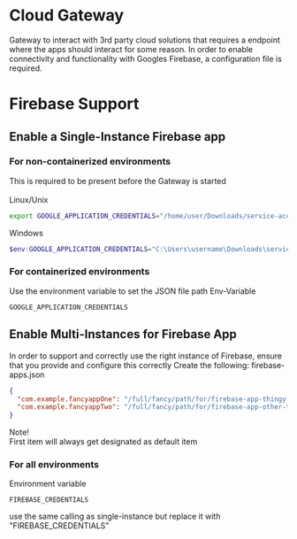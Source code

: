 # Cloud Gateway
Gateway to interact with 3rd party cloud solutions that requires a endpoint where the apps should interact for some reason.
In order to enable connectivity and functionality with Googles Firebase, a configuration file is required.

# Firebase Support
## Enable a Single-Instance Firebase app
### For non-containerized environments
This is required to be present before the Gateway is started 
<br>
<br>
Linux/Unix
```bash
export GOOGLE_APPLICATION_CREDENTIALS="/home/user/Downloads/service-account-file.json"
```
Windows
```powershell
$env:GOOGLE_APPLICATION_CREDENTIALS="C:\Users\username\Downloads\service-account-file.json"
```

### For containerized environments
Use the environment variable to set the JSON file path
Env-Variable
```text
GOOGLE_APPLICATION_CREDENTIALS
```

## Enable Multi-Instances for Firebase App
In order to support and correctly use the right instance of Firebase, ensure that you provide and configure this correctly
Create the following:
firebase-apps.json

```json
{
  "com.example.fancyappOne": "/full/fancy/path/for/firebase-app-thingy.json",
  "com.example.fancyappTwo": "/full/fancy/path/for/firebase-app-other-thingy.json"
}
```
Note! <br/>
First item will always get designated as default item
### For all environments
Environment variable
```text
FIREBASE_CREDENTIALS
```
use the same calling as single-instance but replace it with "FIREBASE_CREDENTIALS"
